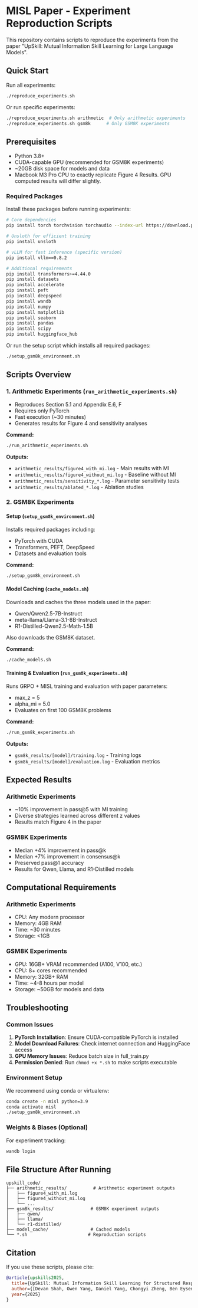 # MISL Paper - Experiment Reproduction Scripts

This repository contains scripts to reproduce the experiments from the paper "UpSkill: Mutual Information Skill Learning for Large Language Models".

## Quick Start

Run all experiments:
```bash
./reproduce_experiments.sh
```

Or run specific experiments:
```bash
./reproduce_experiments.sh arithmetic  # Only arithmetic experiments
./reproduce_experiments.sh gsm8k      # Only GSM8K experiments
```



## Prerequisites

- Python 3.8+
- CUDA-capable GPU (recommended for GSM8K experiments)
- ~20GB disk space for models and data
- Macbook M3 Pro CPU to exactly replicate Figure 4 Results. GPU computed results will differ slightly.

### Required Packages

Install these packages before running experiments:

```bash
# Core dependencies
pip install torch torchvision torchaudio --index-url https://download.pytorch.org/whl/cu121

# Unsloth for efficient training
pip install unsloth

# vLLM for fast inference (specific version)
pip install vllm==0.8.2

# Additional requirements
pip install transformers>=4.44.0
pip install datasets
pip install accelerate
pip install peft
pip install deepspeed
pip install wandb
pip install numpy
pip install matplotlib
pip install seaborn
pip install pandas
pip install scipy
pip install huggingface_hub
```

Or run the setup script which installs all required packages:
```bash
./setup_gsm8k_environment.sh
```

## Scripts Overview

### 1. Arithmetic Experiments (`run_arithmetic_experiments.sh`)
- Reproduces Section 5.1 and Appendix E.6, F
- Requires only PyTorch
- Fast execution (~30 minutes)
- Generates results for Figure 4 and sensitivity analyses

**Command:**
```bash
./run_arithmetic_experiments.sh
```

**Outputs:**
- `arithmetic_results/figure4_with_mi.log` - Main results with MI
- `arithmetic_results/figure4_without_mi.log` - Baseline without MI
- `arithmetic_results/sensitivity_*.log` - Parameter sensitivity tests
- `arithmetic_results/ablated_*.log` - Ablation studies

### 2. GSM8K Experiments

#### Setup (`setup_gsm8k_environment.sh`)
Installs required packages including:
- PyTorch with CUDA
- Transformers, PEFT, DeepSpeed
- Datasets and evaluation tools

**Command:**
```bash
./setup_gsm8k_environment.sh
```

#### Model Caching (`cache_models.sh`)
Downloads and caches the three models used in the paper:
- Qwen/Qwen2.5-7B-Instruct
- meta-llama/Llama-3.1-8B-Instruct
- R1-Distilled-Qwen2.5-Math-1.5B

Also downloads the GSM8K dataset.

**Command:**
```bash
./cache_models.sh
```

#### Training & Evaluation (`run_gsm8k_experiments.sh`)
Runs GRPO + MISL training and evaluation with paper parameters:
- max_z = 5
- alpha_mi = 5.0
- Evaluates on first 100 GSM8K problems

**Command:**
```bash
./run_gsm8k_experiments.sh
```

**Outputs:**
- `gsm8k_results/[model]/training.log` - Training logs
- `gsm8k_results/[model]/evaluation.log` - Evaluation metrics

## Expected Results

### Arithmetic Experiments
- ~10% improvement in pass@5 with MI training
- Diverse strategies learned across different z values
- Results match Figure 4 in the paper

### GSM8K Experiments
- Median +4% improvement in pass@k
- Median +7% improvement in consensus@k
- Preserved pass@1 accuracy
- Results for Qwen, Llama, and R1-Distilled models

## Computational Requirements

### Arithmetic Experiments
- CPU: Any modern processor
- Memory: 4GB RAM
- Time: ~30 minutes
- Storage: <1GB

### GSM8K Experiments
- GPU: 16GB+ VRAM recommended (A100, V100, etc.)
- CPU: 8+ cores recommended
- Memory: 32GB+ RAM
- Time: ~4-8 hours per model
- Storage: ~50GB for models and data

## Troubleshooting

### Common Issues

1. **PyTorch Installation**: Ensure CUDA-compatible PyTorch is installed
2. **Model Download Failures**: Check internet connection and HuggingFace access
3. **GPU Memory Issues**: Reduce batch size in full_train.py
4. **Permission Denied**: Run `chmod +x *.sh` to make scripts executable

### Environment Setup

We recommend using conda or virtualenv:
```bash
conda create -n misl python=3.9
conda activate misl
./setup_gsm8k_environment.sh
```

### Weights & Biases (Optional)

For experiment tracking:
```bash
wandb login
```

## File Structure After Running

```
upskill_code/
├── arithmetic_results/          # Arithmetic experiment outputs
│   ├── figure4_with_mi.log
│   ├── figure4_without_mi.log
│   └── ...
├── gsm8k_results/              # GSM8K experiment outputs
│   ├── qwen/
│   ├── llama/
│   └── r1-distilled/
├── model_cache/                # Cached models
└── *.sh                       # Reproduction scripts
```

## Citation

If you use these scripts, please cite:

```bibtex
@article{upskills2025,
  title={UpSkill: Mutual Information Skill Learning for Structured Response Diversity in LLMs},
  author={[Devan Shah, Owen Yang, Daniel Yang, Chongyi Zheng, Ben Eysenbach]},
  year={2025}
}
```